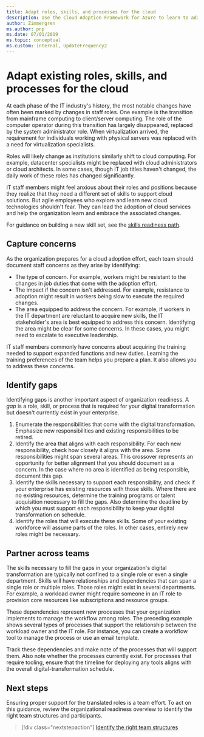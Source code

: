 ```yaml
---
title: Adapt roles, skills, and processes for the cloud
description: Use the Cloud Adoption Framework for Azure to learn to adapt your existing roles, skills, and processes as your organization makes the shift to cloud computing.
author: Zimmergren
ms.author: pnp
ms.date: 07/01/2019
ms.topic: conceptual
ms.custom: internal, UpdateFrequency2
---
```


# Adapt existing roles, skills, and processes for the cloud

At each phase of the IT industry's history, the most notable changes have often been marked by changes in staff roles. One example is the transition from mainframe computing to client/server computing. The role of the computer operator during this transition has largely disappeared, replaced by the system administrator role. When virtualization arrived, the requirement for individuals working with physical servers was replaced with a need for virtualization specialists.

Roles will likely change as institutions similarly shift to cloud computing. For example, datacenter specialists might be replaced with cloud administrators or cloud architects. In some cases, though IT job titles haven't changed, the daily work of these roles has changed significantly.

IT staff members might feel anxious about their roles and positions because they realize that they need a different set of skills to support cloud solutions. But agile employees who explore and learn new cloud technologies shouldn't fear. They can lead the adoption of cloud services and help the organization learn and embrace the associated changes.

For guidance on building a new skill set, see the [skills readiness path](./suggested-skills.md).

## Capture concerns

As the organization prepares for a cloud adoption effort, each team should document staff concerns as they arise by identifying:

- The type of concern. For example, workers might be resistant to the changes in job duties that come with the adoption effort.
- The impact if the concern isn't addressed. For example, resistance to adoption might result in workers being slow to execute the required changes.
- The area equipped to address the concern. For example, if workers in the IT department are reluctant to acquire new skills, the IT stakeholder's area is best equipped to address this concern. Identifying the area might be clear for some concerns. In these cases, you might need to escalate to executive leadership.

IT staff members commonly have concerns about acquiring the training needed to support expanded functions and new duties. Learning the training preferences of the team helps you prepare a plan. It also allows you to address these concerns.

## Identify gaps

Identifying gaps is another important aspect of organization readiness. A *gap* is a role, skill, or process that is required for your digital transformation but doesn't currently exist in your enterprise.

1. Enumerate the responsibilities that come with the digital transformation. Emphasize new responsibilities and existing responsibilities to be retired.
1. Identify the area that aligns with each responsibility. For each new responsibility, check how closely it aligns with the area. Some responsibilities might span several areas. This crossover represents an opportunity for better alignment that you should document as a concern. In the case where no area is identified as being responsible, document this gap.
1. Identify the skills necessary to support each responsibility, and check if your enterprise has existing resources with those skills. Where there are no existing resources, determine the training programs or talent acquisition necessary to fill the gaps. Also determine the deadline by which you must support each responsibility to keep your digital transformation on schedule.
1. Identify the roles that will execute these skills. Some of your existing workforce will assume parts of the roles. In other cases, entirely new roles might be necessary.

## Partner across teams

The skills necessary to fill the gaps in your organization's digital transformation are typically not confined to a single role or even a single department. Skills will have relationships and dependencies that can span a single role or multiple roles. Those roles might exist in several departments. For example, a workload owner might require someone in an IT role to provision core resources like subscriptions and resource groups.

These dependencies represent new processes that your organization implements to manage the workflow among roles. The preceding example shows several types of processes that support the relationship between the workload owner and the IT role. For instance, you can create a workflow tool to manage the process or use an email template.

Track these dependencies and make note of the processes that will support them. Also note whether the processes currently exist. For processes that require tooling, ensure that the timeline for deploying any tools aligns with the overall digital-transformation schedule.

## Next steps

Ensuring proper support for the translated roles is a team effort. To act on this guidance, review the organizational readiness overview to identify the right team structures and participants.

> [!div class="nextstepaction"]
> [Identify the right team structures](../organize/index.md)
